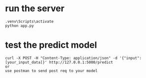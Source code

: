 # run the server
    .venv\Scripts\activate
    python app.py
# test the predict model
    curl -X POST -H "Content-Type: application/json" -d '{"input": [your_input_data]}' http://127.0.0.1:5000/predict
    or
    use postman to send post req to your model

